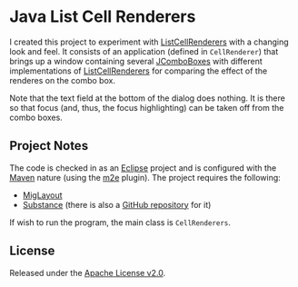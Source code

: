 Java List Cell Renderers
========================
I created this project to experiment with [ListCellRenderers](http://download.oracle.com/javase/7/docs/api/javax/swing/ListCellRenderer.html) with a changing look and feel. It consists of an application (defined in `CellRenderer`) that brings up a window containing several [JComboBoxes](http://download.oracle.com/javase/7/docs/api/javax/swing/JComboBox.html) with different implementations of [ListCellRenderers](http://download.oracle.com/javase/7/docs/api/javax/swing/ListCellRenderer.html) for comparing the effect of the renderes on the combo box. 

Note that the text field at the bottom of the dialog does nothing. It is there so that focus (and, thus, the focus highlighting) can be taken off from the combo boxes.

Project Notes
-------------
The code is checked in as an [Eclipse](http://www.eclipse.org) project and is configured with the [Maven][Maven] nature (using the [m2e](http://www.eclipse.org/m2e/) plugin). The project requires the following:

* [MigLayout](http://www.miglayout.com)
* [Substance](http://insubstantial.posterous.com) (there is also a [GitHub repository](https://github.com/Insubstantial/insubstantial) for it)

If wish to run the program, the main class is `CellRenderers`.

License
-------
Released under the [Apache License v2.0](http://www.apache.org/licenses/LICENSE-2.0).

[Maven]: http://maven.apache.org
